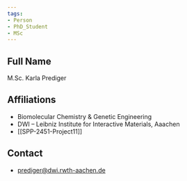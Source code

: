 ```yaml
---
tags: 
- Person
- PhD_Student
- MSc
---
```

## Full Name
M.Sc. Karla Prediger

## Affiliations
- Biomolecular Chemistry & Genetic Engineering
- DWI – Leibniz Institute for Interactive Materials, Aaachen
- [[SPP-2451-Project11]]
## Contact
- prediger@dwi.rwth-aachen.de
